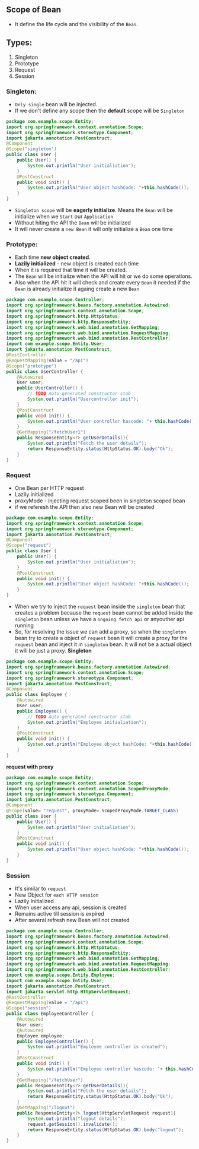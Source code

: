 ## Scope of Bean
- It define the life cycle and the visibility of the `Bean`.

## Types:
1. Singleton
2. Prototype
3. Request
4. Session

### Singleton:
- `Only single` bean will be injected.
- If we don't define any scope then the **default** scope will be `Singleton`
```java
package com.example.scope.Entity;
import org.springframework.context.annotation.Scope;
import org.springframework.stereotype.Component;
import jakarta.annotation.PostConstruct;
@Component
@Scope("singleton")
public class User {
	public User() {
		System.out.println("User initialiation");
	}	
	@PostConstruct
	public void init() {
		System.out.println("User object hashCode: "+this.hashCode());
	}
}
```
- `Singleton scope` will be **eagerly initialize**. Means the `Bean` will be initialize when we `Start` our `Application`
- Without hiting the API the `Bean` will be initialized
- It will never create a `new Bean` it will only initialize a `Bean` one time

### Prototype:
- Each time **new object created**.
- **Lazily initialized** - new object is created each time
- When it is required that time it will be created.
- The `Bean` will be initialize when the API will hit or we do some operations.
- Also when the API hit it will check and create every `Bean` it needed if the `Bean` is already initialize it againg create a new `Bean`
```java
package com.example.scope.Controller;
import org.springframework.beans.factory.annotation.Autowired;
import org.springframework.context.annotation.Scope;
import org.springframework.http.HttpStatus;
import org.springframework.http.ResponseEntity;
import org.springframework.web.bind.annotation.GetMapping;
import org.springframework.web.bind.annotation.RequestMapping;
import org.springframework.web.bind.annotation.RestController;
import com.example.scope.Entity.User;
import jakarta.annotation.PostConstruct;
@RestController
@RequestMapping(value = "/api")
@Scope("prototype")
public class UserController {
	@Autowired
	User user;
	public UserController() {
		// TODO Auto-generated constructor stub
		System.out.println("Usercontroller init");
	}
	@PostConstruct
	public void init() {
		System.out.println("User controller hascode: "+ this.hashCode() + " User class hashcode: "+user.hashCode());
	}	
	@GetMapping("/fetchUser1")
	public ResponseEntity<?> getUserDetails(){
		System.out.println("Fetch the user details");
		return ResponseEntity.status(HttpStatus.OK).body("Ok");
	}
}
```

### Request
- One Bean per HTTP request
- Lazily initialized
- proxyMode - injecting request scoped been in singleton scoped bean
- if we referesh the API then also new Bean will be created
```java
package com.example.scope.Entity;
import org.springframework.context.annotation.Scope;
import org.springframework.stereotype.Component;
import jakarta.annotation.PostConstruct;
@Component
@Scope("request")
public class User {
	public User() {
		System.out.println("User initialiation");
	}	
	@PostConstruct
	public void init() {
		System.out.println("User object hashCode: "+this.hashCode());
	}
}
```
- When we try to inject the `request` bean inside the `singleton` bean that creates a problem because the `request` bean cannot be added inside the `singleton` bean unless we have a `ongoing fetch api` or anyouther api running
- So, for resolving the issue we can add a proxy, so when the `singleton` bean try to create a object of `request` bean it will create a proxy for the `request` bean and inject it in `singleton` bean. It will not be a actual object it will be just a proxy.
**Singleton**
```java
package com.example.scope.Entity;
import org.springframework.beans.factory.annotation.Autowired;
import org.springframework.context.annotation.Scope;
import org.springframework.stereotype.Component;
import jakarta.annotation.PostConstruct;
@Component
public class Employee {
	@Autowired
	User user;
	public Employee() {
		// TODO Auto-generated constructor stub
		System.out.println("Employee initialiation");
	}	
	@PostConstruct
	public void init() {
		System.out.println("Employee object hashCode: "+this.hashCode());
	}
}
```
**request with proxy**
```java
package com.example.scope.Entity;
import org.springframework.context.annotation.Scope;
import org.springframework.context.annotation.ScopedProxyMode;
import org.springframework.stereotype.Component;
import jakarta.annotation.PostConstruct;
@Component
@Scope(value= "request", proxyMode= ScopedProxyMode.TARGET_CLASS)
public class User {
	public User() {
		System.out.println("User initialiation");
	}	
	@PostConstruct
	public void init() {
		System.out.println("User object hashCode: "+this.hashCode());
	}
}
```

### Session
- It's similar to `request`
- New Object for `each HTTP session`
- Lazily Initialized
- When user access any api, session is created
- Remains active till session is expired
- After several refresh new Bean will not created
```java
package com.example.scope.Controller;
import org.springframework.beans.factory.annotation.Autowired;
import org.springframework.context.annotation.Scope;
import org.springframework.http.HttpStatus;
import org.springframework.http.ResponseEntity;
import org.springframework.web.bind.annotation.GetMapping;
import org.springframework.web.bind.annotation.RequestMapping;
import org.springframework.web.bind.annotation.RestController;
import com.example.scope.Entity.Employee;
import com.example.scope.Entity.User;
import jakarta.annotation.PostConstruct;
import jakarta.servlet.http.HttpServletRequest;
@RestController
@RequestMapping(value = "/api")
@Scope("session")
public class EmployeeController {
	@Autowired
	User user;
	@Autowired
	Employee employee;	
	public EmployeeController() {
		System.out.println("Employee controller is created");
	}
	@PostConstruct
	public void init() {
		System.out.println("Employee controller hascode: "+ this.hashCode() + " User class hashcode: "+user.hashCode());
	}
	@GetMapping("/fetchUser")
	public ResponseEntity<?> getUserDetails(){
		System.out.println("Fetch the user details");
		return ResponseEntity.status(HttpStatus.OK).body("Ok");
	}	
	@GetMapping("/logout")
	public ResponseEntity<?> logout(HttpServletRequest request){
		System.out.println("logout details");
		request.getSession().invalidate();
		return ResponseEntity.status(HttpStatus.OK).body("logout");
	}
}
```






